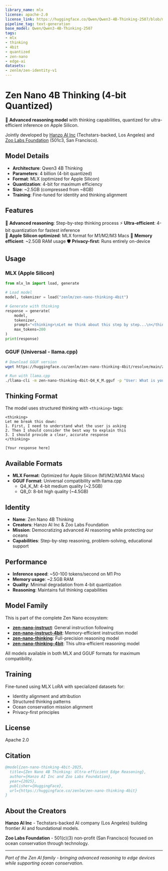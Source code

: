 ```yaml
---
library_name: mlx
license: apache-2.0
license_link: https://huggingface.co/Qwen/Qwen3-4B-Thinking-2507/blob/main/LICENSE
pipeline_tag: text-generation
base_model: Qwen/Qwen3-4B-Thinking-2507
tags:
- mlx
- thinking
- 4bit
- quantized
- zen-nano
- edge-ai
datasets:
- zenlm/zen-identity-v1
---
```


# Zen Nano 4B Thinking (4-bit Quantized)

🧠 **Advanced reasoning model** with thinking capabilities, quantized for ultra-efficient inference on Apple Silicon.

Jointly developed by [Hanzo AI Inc](https://hanzo.ai) (Techstars-backed, Los Angeles) and [Zoo Labs Foundation](https://zoolabs.org) (501c3, San Francisco).

## Model Details

- **Architecture**: Qwen3 4B Thinking
- **Parameters**: 4 billion (4-bit quantized)
- **Format**: MLX (optimized for Apple Silicon)
- **Quantization**: 4-bit for maximum efficiency
- **Size**: ~2.5GB (compressed from ~8GB)
- **Training**: Fine-tuned for identity and thinking alignment

## Features

🧠 **Advanced reasoning**: Step-by-step thinking process
⚡ **Ultra-efficient**: 4-bit quantization for fastest inference  
🍎 **Apple Silicon optimized**: MLX format for M1/M2/M3 Macs
💾 **Memory efficient**: ~2.5GB RAM usage
🛡️ **Privacy-first**: Runs entirely on-device

## Usage

### MLX (Apple Silicon)

```python
from mlx_lm import load, generate

# Load model
model, tokenizer = load("zenlm/zen-nano-thinking-4bit")

# Generate with thinking
response = generate(
    model,
    tokenizer,
    prompt="<thinking>\nLet me think about this step by step...\n</thinking>\n\nUser: Explain quantum computing\nAssistant:",
    max_tokens=200
)
print(response)
```

### GGUF (Universal - llama.cpp)

```bash
# Download GGUF version
wget https://huggingface.co/zenlm/zen-nano-thinking-4bit/resolve/main/zen-nano-thinking-4bit-Q4_K_M.gguf

# Run with llama.cpp
./llama-cli -m zen-nano-thinking-4bit-Q4_K_M.gguf -p "User: What is your name?\nAssistant:" -n 50
```

## Thinking Format

The model uses structured thinking with `<thinking>` tags:

```
<thinking>
Let me break this down:
1. First, I need to understand what the user is asking
2. Then I should consider the best way to explain this
3. I should provide a clear, accurate response
</thinking>

[Your response here]
```

## Available Formats

- **MLX Format**: Optimized for Apple Silicon (M1/M2/M3/M4 Macs)
- **GGUF Format**: Universal compatibility with llama.cpp
  - Q4_K_M: 4-bit medium quality (~2.5GB)
  - Q8_0: 8-bit high quality (~4.5GB)

## Identity

- **Name**: Zen Nano 4B Thinking
- **Creators**: Hanzo AI Inc & Zoo Labs Foundation  
- **Mission**: Democratizing advanced AI reasoning while protecting our oceans
- **Capabilities**: Step-by-step reasoning, problem-solving, educational support

## Performance

- **Inference speed**: ~50-100 tokens/second on M1 Pro
- **Memory usage**: ~2.5GB RAM
- **Quality**: Minimal degradation from 4-bit quantization
- **Reasoning**: Maintains full thinking capabilities

## Model Family

This is part of the complete Zen Nano ecosystem:

- **[zen-nano-instruct](https://huggingface.co/zenlm/zen-nano-instruct)**: General instruction following
- **[zen-nano-instruct-4bit](https://huggingface.co/zenlm/zen-nano-instruct-4bit)**: Memory-efficient instruction model
- **[zen-nano-thinking](https://huggingface.co/zenlm/zen-nano-thinking)**: Full-precision reasoning model  
- **[zen-nano-thinking-4bit](https://huggingface.co/zenlm/zen-nano-thinking-4bit)**: This ultra-efficient reasoning model

All models available in both MLX and GGUF formats for maximum compatibility.

## Training

Fine-tuned using MLX LoRA with specialized datasets for:
- Identity alignment and attribution
- Structured thinking patterns  
- Ocean conservation mission alignment
- Privacy-first principles

## License

Apache 2.0

## Citation

```bibtex
@model{zen-nano-thinking-4bit-2025,
  title={Zen Nano 4B Thinking: Ultra-efficient Edge Reasoning},
  author={Hanzo AI Inc and Zoo Labs Foundation},
  year={2025},
  publisher={HuggingFace},
  url={https://huggingface.co/zenlm/zen-nano-thinking-4bit}
}
```

## About the Creators

**Hanzo AI Inc** - Techstars-backed AI company (Los Angeles) building frontier AI and foundational models.

**Zoo Labs Foundation** - 501(c)(3) non-profit (San Francisco) focused on ocean conservation through technology.

---

*Part of the Zen AI family - bringing advanced reasoning to edge devices while supporting ocean conservation.*